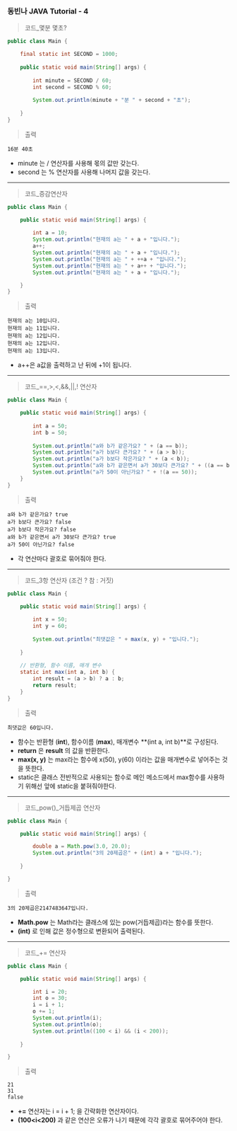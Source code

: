 ### 동빈나 JAVA Tutorial - 4
> 코드_몇분 몇초?
```java
public class Main {

	final static int SECOND = 1000;
	
	public static void main(String[] args) {
		
		int minute = SECOND / 60;
		int second = SECOND % 60;
		
		System.out.println(minute + "분 " + second + "초");
		
	}
}
```
> 출력
```
16분 40초
```
+ minute 는 / 연산자를 사용해 몫의 값만 갖는다.
+ second 는 % 연산자를 사용해 나머지 값을 갖는다.
---
> 코드_증감연산자
```java
public class Main {

	public static void main(String[] args) {
		
		int a = 10;
		System.out.println("현재의 a는 " + a + "입니다.");
		a++;
		System.out.println("현재의 a는 " + a + "입니다.");
		System.out.println("현재의 a는 " + ++a + "입니다.");
		System.out.println("현재의 a는 " + a++ + "입니다.");
		System.out.println("현재의 a는 " + a + "입니다.");

	}
}
```
> 출력
```
현재의 a는 10입니다.
현재의 a는 11입니다.
현재의 a는 12입니다.
현재의 a는 12입니다. 
현재의 a는 13입니다.
```
+ a++은 a값을 출력하고 난 뒤에 +1이 됩니다.
---
>코드_==,>,<,&&,||,! 연산자
```java
public class Main {

	public static void main(String[] args) {
		
		int a = 50;
		int b = 50;
		
		System.out.println("a와 b가 같은가요? " + (a == b));
		System.out.println("a가 b보다 큰가요? " + (a > b));
		System.out.println("a가 b보다 작은가요? " + (a < b));
		System.out.println("a와 b가 같은면서 a가 30보다 큰가요? " + ((a == b) && (a > 30)));
		System.out.println("a가 50이 아닌가요? " + !(a == 50));
	}
}
```
> 출력
```
a와 b가 같은가요? true
a가 b보다 큰가요? false
a가 b보다 작은가요? false
a와 b가 같은면서 a가 30보다 큰가요? true
a가 50이 아닌가요? false
```
+ 각 연산마다 괄호로 묶어줘야 한다.
---
> 코드_3항 연산자 (조건 ? 참 : 거짓)
```java
public class Main {

	public static void main(String[] args) {
		
		int x = 50;
		int y = 60;
		
		System.out.println("최댓값은 " + max(x, y) + "입니다.");
		
	}
	
	// 반환형, 함수 이름, 매개 변수
	static int max(int a, int b) {
		int result = (a > b) ? a : b;
		return result;
	}
}
```
> 출력
```
최댓값은 60입니다.
```
+ 함수는 반환형 (**int**), 함수이름 (**max**), 매개변수 **(int a, int b)**로 구성된다.
+ **return** 은 **result** 의 값을 반환한다.
+ **max(x, y)** 는 max라는 함수에 x(50), y(60) 이라는 값을 매개변수로 넣어주는 것을 뜻한다.
+ static은 클래스 전반적으로 사용되는 함수로 메인 메소드에서 max함수를 사용하기 위해선 앞에 static을 붙혀줘야한다.
---
> 코드_pow()_거듭제곱 연산자
```java
public class Main {

	public static void main(String[] args) {

		double a = Math.pow(3.0, 20.0);
		System.out.println("3의 20제곱은" + (int) a + "입니다.");
		
	}

}
```
> 출력
```
3의 20제곱은2147483647입니다.
```
+ **Math.pow** 는 Math라는 클래스에 있는 pow(거듭제곱)라는 함수를 뜻한다.
+ **(int)** 로 인해 값은 정수형으로 변환되어 출력된다.
---
> 코드_+= 연산자
```java
public class Main {

	public static void main(String[] args) {

		int i = 20;
		int o = 30;
		i = i + 1;
		o += 1;
		System.out.println(i);
		System.out.println(o);
		System.out.println((100 < i) && (i < 200));
		
	}

}
```
> 출력
```
21
31
false
```
+ **+=** 연산자는 i = i + 1; 을 간략화한 연산자이다.
+ **(100<i<200)** 과 같은 연산은 오류가 나기 때문에 각각 괄호로 묶어주어야 한다.

